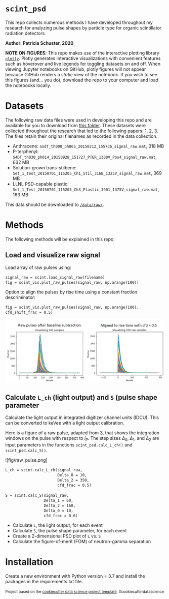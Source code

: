 # `scint_psd`

This repo collects numerous methods I have developed throughout my research for analyzing pulse shapes by particle type for organic scintillator radiation detectors. 

**Author: Patricia Schuster, 2020**


**NOTE ON FIGURES**: This repo makes use of the interactive plotting library [`plotly`](https://plotly.com/). Plotly generates interactive visualizations with convenient features such as hoverover and live legends for toggling datasets on and off. When viewing Jupyter notebooks on GitHub, plotly figures will not appear because GitHub renders a *static* view of the notebook. If you wish to see this figures (and... you do), download the repo to your computer and load the notebooks locally.


# Datasets

The following raw data files were used in developing this repo and are available for you to download from [this folder](https://umich.box.com/v/scint-psd-repo-datar). These datasets were collected throughout the research that led to the following papers: [1](https://ieeexplore.ieee.org/document/7465791/), [2](https://www.sciencedirect.com/science/article/pii/S0168900216311342?via%3Dihub), [3](https://ieeexplore.ieee.org/document/8353858/). The files retain their original filenames as recorded in the data collection.   
* Anthracene: `andT_th000_ph065_20150212_155736_signal_raw.mat`, 318 MB  
* P-terphenyl:  `S4DT_th030_ph014_20150928_151727_PTER_1300V_Pos4_signal_raw.mat`, 632 MB  
* Solution-grown trans-stilbene:  `Set_1_Test_20150701_115205_Ch1_Stil_316B_1325V_signal_raw.mat`, 369 MB  
* LLNL PSD-capable plastic:  `Set_1_Test_20150701_115205_Ch3_Plastic_3901_1375V_signal_raw.mat`, 163 MB

This data should be downloaded to [`/data/raw/`](/data/raw).

# Methods  

The following methods will be explained in this repo:

## Load and visualize raw signal

Load array of raw pulses using:

    signal_raw = scint.load_signal_raw(filename)
    fig = scint_vis.plot_raw_pulses(signal_raw, np.arange(100))

Option to align the pulses by rise time using a constant fraction descriminator:

    fig = scint_vis.plot_raw_pulses(signal_raw, np.arange(100), cfd_shift_frac = 0.5)
    
![fig/raw_pulses_anth.png](fig/raw_pulses_anth.png)

## Calculate `L_ch` (light output) and `S` (pulse shape parameter

Calculate the light output in integrated digitizer channel units (IDCU). This can be converted to keVee with a light output calibration.

Here is a figure of a raw pulse, adapted from [3](https://ieeexplore.ieee.org/document/8353858/), that shows the integration windows on the pulse with respect to $i_P$. The step sizes $\Delta_0$, $\Delta_1$, and $\Delta_2$ are input parameters in the functions `scint_psd.calc_L_ch()` and `scint_psd.calc_S()`. 

![fig/raw_pulse.png]

    L_ch = scint.calc_L_ch(signal_raw,
                           Delta_0 = 10,
                           Delta_2 = 350,
                           cfd_frac = 0.5)
                       
    S = scint.calc_S(signal_raw, 
                     Delta_1 = 60,
                     Delta_2 = 160,
                     Delta_0 = 10,
                     cfd_frac = 0.6)


* Calculate `L`, the light output, for each event  
* Calculate `S`, the pulse shape parameter, for each event  
* Create a 2-dimensional PSD plot of `L` vs. `S`  
* Calculate the figure-of-merit (FOM) of neutron-gamma separation  





# Installation

Create a new environment with Python version = 3.7 and install the packages in the requirements.txt file. 




<p><small>Project based on the <a target="_blank" href="https://drivendata.github.io/cookiecutter-data-science/">cookiecutter data science project template</a>. #cookiecutterdatascience</small></p>

